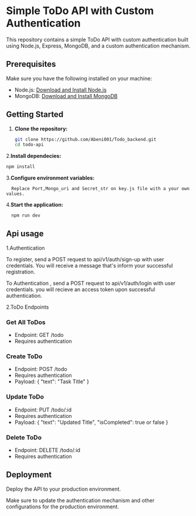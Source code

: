 # Simple ToDo API with Custom Authentication

This repository contains a simple ToDo API with custom authentication built using Node.js, Express, MongoDB, and a custom authentication mechanism.

## Prerequisites

Make sure you have the following installed on your machine:

- Node.js: [Download and Install Node.js](https://nodejs.org/)
- MongoDB: [Download and Install MongoDB](https://www.mongodb.com/try/download/community)

## Getting Started

1. **Clone the repository:**

   ```bash
   git clone https://github.com/Abeni001/Todo_backend.git
   cd todo-api
   ```
2.**Install dependecies:**

   ```bash
   npm install
   ```
3.**Configure environment variables:**
      
      Replace Port,Mongo_uri and Secret_str on key.js file with a your own values.

4.**Start the application:**

  ```bash
    npm run dev
  ```

## Api usage

1.Authentication

To register, send a POST request to api/v1/auth/sign-up with user credentials. You will receive a message that's inform your successful registration.

To Authentication , send a POST request to api/v1/auth/login with user credentials. you will recieve an access token upon successful authentication.

2.ToDo Endpoints

### Get All ToDos

- Endpoint: GET /todo
- Requires authentication

 ### Create ToDo

- Endpoint: POST /todo
- Requires authentication
- Payload: { "text": "Task Title" }
  
### Update ToDo

- Endpoint: PUT /todo/:id
- Requires authentication
- Payload: { "text": "Updated Title", "isCompleted": true or false }


### Delete ToDo

- Endpoint: DELETE /todo/:id
- Requires authentication

## Deployment

Deploy the API to your production environment.

Make sure to update the authentication mechanism and other configurations for the production environment.

          
